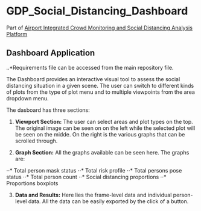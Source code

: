 # GDP_Social_Distancing_Dashboard
Part of [Airport Integrated Crowd Monitoring and Social Distancing Analysis Platform](https://github.com/biantongfei/GDP_group5)


## Dashboard Application
..*Requirements file can be accessed from the main repository file.


The Dashboard provides an interactive visual tool to assess the social distancing situation in a given scene. The user can switch to different kinds of plots from the type of plot menu and to multiple viewpoints from the area dropdown menu.


The dasboard has three sections:

1. **Viewport Section:** The user can select areas and plot types on the top. The original image can be seen on on the left while the selected plot will be seen on the midde. On the right is the various graphs that can be scrolled through.

2. **Graph Section:** All the graphs available can be seen here. The graphs are:

⋅⋅* Total person mask status
⋅⋅* Total risk profile
⋅⋅* Total persons pose status
⋅⋅* Total person count
⋅⋅* Social distancing proportions
⋅⋅* Proportions boxplots

3. **Data and Results:** Here lies the frame-level data and individual person-level data. All the data can be easily exported by the click of a button.
